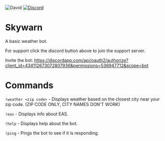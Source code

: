 ![David](https://img.shields.io/david/JGriffin34432/Skywarn.svg)
[![Discord](https://discordapp.com/api/guilds/355475139451682828/widget.png)](https://discord.io/SPCJGriffin2459)

# Skywarn
A basic weather bot.

For support click the discord button above to join the support server.

Invite the bot: https://discordapp.com/api/oauth2/authorize?client_id=434112673072807936&permissions=536947712&scope=bot


# Commands

`!weather <zip code>` - Displays weather based on the closest city near your zip code. (ZIP CODE ONLY, CITY NAMES DON'T WORK)

`!eas` - Displays info about EAS.

`!help` - Displays help about the bot.

`!ping` - Pings the bot to see if it is responding.
